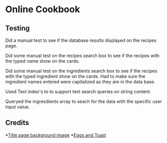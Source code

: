 # Online Cookbook

## Testing

Did a manual test to see if the database results displayed on the recipes page.

Did some manual test on the recipes search box to see if the recipes with the typed name show on the cards. 

Did some manual test on the ingredients search box to see if the recipes with the typed ingredient show on the cards. 
Had to make sure the ingredient names entered were capitalized as they are in the data base.

Used Text index's to to support text search queries on string content.

Queryed the ingresdients array to seach for the data with the specific user input value.

## Credits

*[Title page background image](https://www.shutterstock.com/image-photo/kitchen-cooking-utensils-ceramic-storage-pot-327210395?src=w9EwWJ6WlsWUoHoxjA7O-g-1-1)
*[Eggs and Toast](https://image.shutterstock.com/image-photo/sandwich-avocado-fried-egg-on-450w-346094294.jpg)